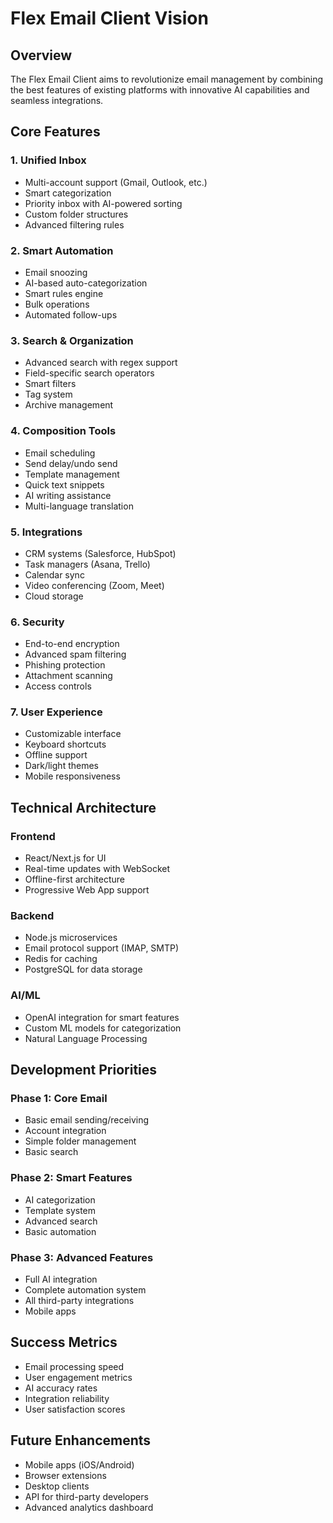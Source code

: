 # Flex Email Client Vision

## Overview
The Flex Email Client aims to revolutionize email management by combining the best features of existing platforms with innovative AI capabilities and seamless integrations.

## Core Features

### 1. Unified Inbox
- Multi-account support (Gmail, Outlook, etc.)
- Smart categorization
- Priority inbox with AI-powered sorting
- Custom folder structures
- Advanced filtering rules

### 2. Smart Automation
- Email snoozing
- AI-based auto-categorization
- Smart rules engine
- Bulk operations
- Automated follow-ups

### 3. Search & Organization
- Advanced search with regex support
- Field-specific search operators
- Smart filters
- Tag system
- Archive management

### 4. Composition Tools
- Email scheduling
- Send delay/undo send
- Template management
- Quick text snippets
- AI writing assistance
- Multi-language translation

### 5. Integrations
- CRM systems (Salesforce, HubSpot)
- Task managers (Asana, Trello)
- Calendar sync
- Video conferencing (Zoom, Meet)
- Cloud storage

### 6. Security
- End-to-end encryption
- Advanced spam filtering
- Phishing protection
- Attachment scanning
- Access controls

### 7. User Experience
- Customizable interface
- Keyboard shortcuts
- Offline support
- Dark/light themes
- Mobile responsiveness

## Technical Architecture

### Frontend
- React/Next.js for UI
- Real-time updates with WebSocket
- Offline-first architecture
- Progressive Web App support

### Backend
- Node.js microservices
- Email protocol support (IMAP, SMTP)
- Redis for caching
- PostgreSQL for data storage

### AI/ML
- OpenAI integration for smart features
- Custom ML models for categorization
- Natural Language Processing

## Development Priorities

### Phase 1: Core Email
- Basic email sending/receiving
- Account integration
- Simple folder management
- Basic search

### Phase 2: Smart Features
- AI categorization
- Template system
- Advanced search
- Basic automation

### Phase 3: Advanced Features
- Full AI integration
- Complete automation system
- All third-party integrations
- Mobile apps

## Success Metrics
- Email processing speed
- User engagement metrics
- AI accuracy rates
- Integration reliability
- User satisfaction scores

## Future Enhancements
- Mobile apps (iOS/Android)
- Browser extensions
- Desktop clients
- API for third-party developers
- Advanced analytics dashboard